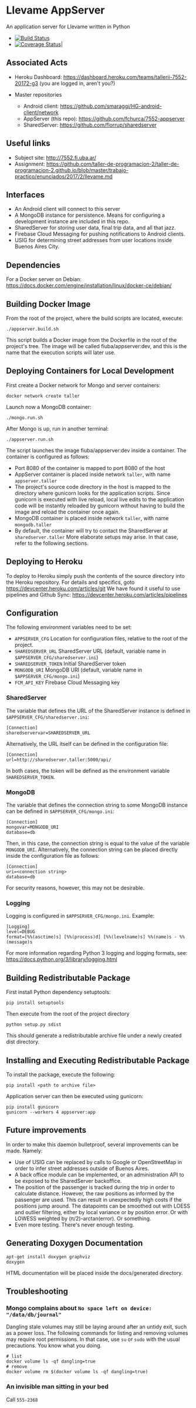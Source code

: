 # Llevame AppServer
An application server for Llevame written in Python

* [![Build Status](https://travis-ci.org/fchurca/7552-appserver.svg?branch=master)](https://travis-ci.org/fchurca/7552-appserver)
* [![Coverage Status](https://coveralls.io/repos/github/fchurca/7552-appserver/badge.svg)](https://coveralls.io/github/fchurca/7552-appserver)|

## Associated Acts
* Heroku Dashboard: https://dashboard.heroku.com/teams/tallerii-7552-20172-g3 (you are logged in, aren't you?)

* Master repositories
    * Android client: https://github.com/smaraggi/HG-android-client/network
    * AppServer (this repo): https://github.com/fchurca/7552-appserver
    * SharedServer: https://github.com/florrup/sharedserver

## Useful links
* Subject site: http://7552.fi.uba.ar/
* Assignment: https://github.com/taller-de-programacion-2/taller-de-programacion-2.github.io/blob/master/trabajo-practico/enunciados/2017/2/llevame.md

## Interfaces
* An Android client will connect to this server
* A MongoDB instance for persistence. Means for configuring a development instance are included in this repo.
* SharedServer for storing user data, final trip data, and all that jazz.
* Firebase Cloud Messaging for pushing notifications to Android clients.
* USIG for determining street addresses from user locations inside Buenos Aires City.

## Dependencies
For a Docker server on Debian:
https://docs.docker.com/engine/installation/linux/docker-ce/debian/

## Building Docker Image
From the root of the project, where the build scripts are located, execute:
```
./appserver.build.sh
```
This script builds a Docker image from the Dockerfile in the root of the project's tree. The image will be called fiuba/appserver:dev, and this is the name that the execution scripts will later use.

## Deploying Containers for Local Development

First create a Docker network for Mongo and server containers:
```
docker network create taller
```
Launch now a MongoDB container:
```
./mongo.run.sh
```
After Mongo is up, run in another terminal:
```
./appserver.run.sh
```

The script launches the image fiuba/appserver:dev inside a container. The container is configured as follows:
* Port 8080 of the container is mapped to port 8080 of the host
* AppServer container is placed inside network `taller`, with name `appserver.taller`
* The project's source code directory in the host is mapped to the directory where gunicorn looks for the application scripts. Since gunicorn is executed with live reload, local live edits to the application code will be instantly reloaded by gunicorn without having to build the image and reload the container once again.
* MongoDB container is placed inside network `taller`, with name `mongodb.taller`
* By default, the container will try to contact the SharedServer at `sharedserver.taller`
More elaborate setups may arise. In that case, refer to the following sections.

## Deploying to Heroku
To deploy to Heroku simply push the contents of the source directory into the Heroku repository.
For details and specifics, goto https://devcenter.heroku.com/articles/git
We have found it useful to use pipelines and Github Sync: https://devcenter.heroku.com/articles/pipelines

## Configuration
The following environment variables need to be set:
* `APPSERVER_CFG` Location for configuration files, relative to the root of the project.
* `SHAREDSERVER_URL` SharedServer URL (default, variable name in `$APPSERVER_CFG/sharedserver.ini`)
* `SHAREDSERVER_TOKEN` Initial SharedServer token
* `MONGODB_URI` MongoDB URI (default, variable name in `$APPSERVER_CFG/mongo.ini`)
* `FCM_API_KEY` Firebase Cloud Messaging key

### SharedServer
The variable that defines the URL of the SharedServer instance is defined in `$APPSERVER_CFG/sharedserver.ini`:
```
[Connection]
sharedservervar=SHAREDSERVER_URL
```
Alternatively, the URL itself can be defined in the configuration file:
```
[Connection]
url=http://sharedserver.taller:5000/api/
```
In both cases, the token will be defined as the environment variable `SHAREDSERVER_TOKEN`.

### MongoDB
The variable that defines the connection string to some MongoDB instance can be defined in `$APPSERVER_CFG/mongo.ini`:
```
[Connection]
mongovar=MONGODB_URI
database=db
```
Then, in this case, the connection string is equal to the value of the variable `MONGODB_URI`. Alternatively, the connection string can be placed directly inside the configuration file as follows:
```
[Connection]
uri=<connection string>
database=db
```
For security reasons, however, this may not be desirable.

### Logging
Logging is configured in `$APPSERVER_CFG/mongo.ini`. Example:
```
[Logging]
level=DEBUG
format=[%%(asctime)s] [%%(process)d] [%%(levelname)s] %%(name)s - %%(message)s
```
For more information regarding Python 3 logging and logging formats, see: https://docs.python.org/3/library/logging.html


## Building Redistributable Package
First install Python dependency setuptools:
```
pip install setuptools
```
Then execute from the root of the project directory
```
python setup.py sdist
```
This should generate a redistributable archive file under a newly created dist directory. 

## Installing and Executing Redistributable Package
To install the package, execute the following:
```
pip install <path to archive file>
```
Application server can then be executed using gunicorn:
```
pip install gunicorn
gunicorn --workers 4 appserver:app
```

## Future improvements
In order to make this daemon bulletproof, several improvements can be made. Namely:
* Use of USIG can be replaced by calls to Google or OpenStreetMap in order to infer street addresses outside of Buenos Aires.
* A back office module can be implemented, or an administration API to be exposed to the SharedServer backoffice.
* The position of the passenger is tracked during the trip in order to calculate distance. However, the raw positions as informed by the passenger are used. This can result in unexpectedly high costs if the positions jump around. The datapoints can be smoothed out with LOESS and outlier filtering, either by local variance or by position error. Or with LOWESS weighted by (π/2)-arctan(error). Or something.
* Even more testing. There's never enough testing.

## Generating Doxygen Documentation
```
apt-get install doxygen graphviz
doxygen
```
HTML documentation will be placed inside the docs/generated directory.

## Troubleshooting
### Mongo complains about `No space left on device: "/data/db/journal"`
Dangling stale volumes may still be laying around after an untidy exit, such as a power loss.
The following commands for listing and removing volumes may require root permissions.
In that case, use `su` or `sudo` with the usual precautions. You know what you doing.
```
# list
docker volume ls -qf dangling=true
# remove
docker volume rm $(docker volume ls -qf dangling=true)
```
### An invisible man sitting in your bed
Call `555-2368`

